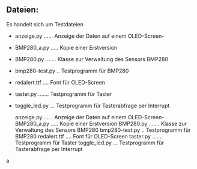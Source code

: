 ## Dateien:

Es handelt sich um Testdateien

- anzeige.py ...... Anzeige der Daten auf einem OLED-Screen- 
- BMP280_a.py ..... Kopie einer Erstversion
- BMP280.py ....... Klasse zur Verwaltung des Sensors BMP280
- bmp280-test.py .. Testprogramm für BMP280
- redalert.ttf .... Font für OLED-Screen
- taster.py ....... Testprogramm für Taster
- toggle_led.py ... Testprogramm für Tasterabfrage per Interrupt



     anzeige.py ...... Anzeige der Daten auf einem OLED-Screen- 
     BMP280_a.py ..... Kopie einer Erstversion
     BMP280.py ....... Klasse zur Verwaltung des Sensors BMP280
     bmp280-test.py .. Testprogramm für BMP280
     redalert.ttf .... Font für OLED-Screen
     taster.py ....... Testprogramm für Taster
     toggle_led.py ... Testprogramm für Tasterabfrage per Interrupt

a
